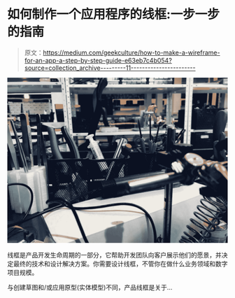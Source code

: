 # 如何制作一个应用程序的线框:一步一步的指南

> 原文：<https://medium.com/geekculture/how-to-make-a-wireframe-for-an-app-a-step-by-step-guide-e63eb7c4b054?source=collection_archive---------11----------------------->

![](img/0ca36c2ed85d488c1f258cb098ef0933.png)

线框是产品开发生命周期的一部分，它帮助开发团队向客户展示他们的愿景，并决定最终的技术和设计解决方案。你需要设计线框，不管你在做什么业务领域和数字项目规模。

与创建草图和/或应用原型(实体模型)不同，产品线框是关于…